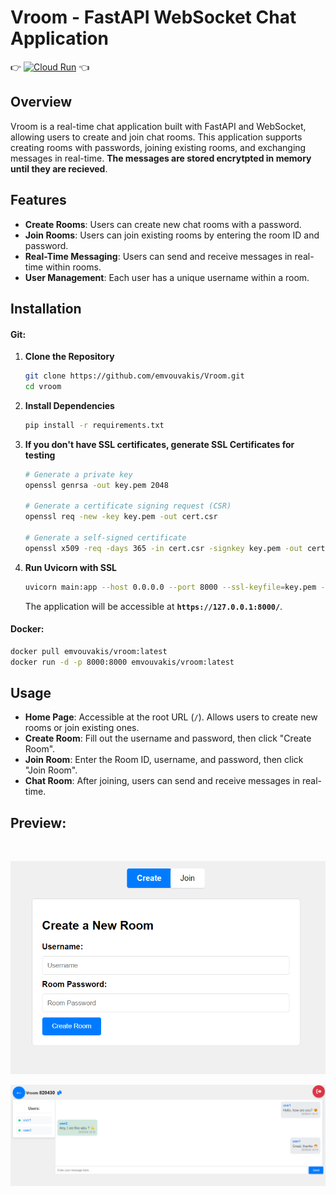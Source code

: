 # Vroom - FastAPI WebSocket Chat Application

👉 [![Cloud Run](https://img.shields.io/badge/Cloud_Run-gray?style=flat&logo=google-cloud)](https://vroom-288207980166.us-central1.run.app) 👈

## Overview

Vroom is a real-time chat application built with FastAPI and WebSocket, allowing users to create and join chat rooms. This application supports creating rooms with passwords, joining existing rooms, and exchanging messages in real-time. **The messages are stored encrytpted in memory until they are recieved**.

## Features

- **Create Rooms**: Users can create new chat rooms with a password.
- **Join Rooms**: Users can join existing rooms by entering the room ID and password.
- **Real-Time Messaging**: Users can send and receive messages in real-time within rooms.
- **User Management**: Each user has a unique username within a room.

## Installation

#### Git:

1. **Clone the Repository**

    ```bash
    git clone https://github.com/emvouvakis/Vroom.git
    cd vroom
    ```

2. **Install Dependencies**

    ```bash
    pip install -r requirements.txt
    ```

3. **If you don't have SSL certificates, generate SSL Certificates for testing**

    ```bash
    # Generate a private key
    openssl genrsa -out key.pem 2048

    # Generate a certificate signing request (CSR)
    openssl req -new -key key.pem -out cert.csr

    # Generate a self-signed certificate
    openssl x509 -req -days 365 -in cert.csr -signkey key.pem -out cert.pem
    ```

4. **Run Uvicorn with SSL**

    ```bash
    uvicorn main:app --host 0.0.0.0 --port 8000 --ssl-keyfile=key.pem --ssl-certfile=cert.pem
    ```

    The application will be accessible at **`https://127.0.0.1:8000/`**.

#### Docker:

```bash
docker pull emvouvakis/vroom:latest
docker run -d -p 8000:8000 emvouvakis/vroom:latest
```


## Usage

- **Home Page**: Accessible at the root URL (`/`). Allows users to create new rooms or join existing ones.
- **Create Room**: Fill out the username and password, then click "Create Room".
- **Join Room**: Enter the Room ID, username, and password, then click "Join Room".
- **Chat Room**: After joining, users can send and receive messages in real-time.

## Preview:

<br/>

![home](https://github.com/emvouvakis/Vroom/blob/main/static/images/home.png?raw=true)

![room](https://github.com/emvouvakis/Vroom/blob/main/static/images/room.png?raw=true)

